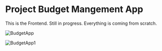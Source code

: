 # Project Budget Mangement App

This is the Frontend. Still in progress. Everything is coming from scratch.

![BudgetApp](https://user-images.githubusercontent.com/98929413/206880286-ba31c8c6-5d66-47a3-a8bc-31624b61f00a.gif)

![BudgetApp1](https://user-images.githubusercontent.com/98929413/206880288-35d00ad4-12b5-42de-aa4d-1e3a31ee4670.gif)

